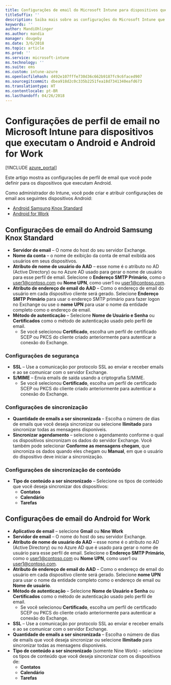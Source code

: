 ```yaml
---
title: Configurações de email do Microsoft Intune para dispositivos que executam o Android e Android for Work
titleSuffix: ''
description: Saiba mais sobre as configurações do Microsoft Intune que você pode usar para definir configurações de email em dispositivos que executam o Android e o Android for Work.
keywords: ''
author: MandiOhlinger
ms.author: mandia
manager: dougeby
ms.date: 3/6/2018
ms.topic: article
ms.prod: ''
ms.service: microsoft-intune
ms.technology: ''
ms.suite: ems
ms.custom: intune-azure
ms.openlocfilehash: d492e107fffe730d36c662b9187fc9c6faced907
ms.sourcegitcommit: dbea918d2c0c335b2251fea18d7341340eafd673
ms.translationtype: HT
ms.contentlocale: pt-BR
ms.lasthandoff: 04/26/2018
---
```

# <a name="email-profile-settings-in-microsoft-intune-for-devices-running-android-and-android-for-work"></a>Configurações de perfil de email no Microsoft Intune para dispositivos que executam o Android e Android for Work

[!INCLUDE [azure_portal](./includes/azure_portal.md)]

Este artigo mostra as configurações de perfil de email que você pode definir para os dispositivos que executam Android.

Como administrador do Intune, você pode criar e atribuir configurações de email aos seguintes dispositivos Android:
- [Android Samsung Knox Standard](#android-samsung-knox-standard-email-settings)
- [Android for Work](#android-for-work-email-settings)

## <a name="android-samsung-knox-standard-email-settings"></a>Configurações de email do Android Samsung Knox Standard
- **Servidor de email** – O nome do host do seu servidor Exchange.
- **Nome da conta** – o nome de exibição da conta de email exibida aos usuários em seus dispositivos.
- **Atributo de nome de usuário do AAD** – esse nome é o atributo no AD (Active Directory) ou no Azure AD usado para gerar o nome de usuário para esse perfil de email. Selecione o **Endereço SMTP Primário**, como o user1@contoso.com ou **Nome UPN**, como user1 ou user1@contoso.com.
- **Atributo de endereço de email do AAD** – Como o endereço de email do usuário em cada dispositivo cliente será gerado. Selecione **Endereço SMTP Primário** para usar o endereço SMTP primário para fazer logon no Exchange ou use o **nome UPN** para usar o nome da entidade completo como o endereço de email.
- **Método de autenticação** – Selecione **Nome de Usuário e Senha** ou **Certificados** como o método de autenticação usado pelo perfil de email.
    - Se você selecionou **Certificado**, escolha um perfil de certificado SCEP ou PKCS do cliente criado anteriormente para autenticar a conexão do Exchange.

### <a name="security-settings"></a>Configurações de segurança

- **SSL** – Use a comunicação por protocolo SSL ao enviar e receber emails e ao se comunicar com o servidor Exchange.
- **S/MIME** – Envia emails de saída usando a criptografia S/MIME.
    - Se você selecionou **Certificado**, escolha um perfil de certificado SCEP ou PKCS do cliente criado anteriormente para autenticar a conexão do Exchange.

### <a name="synchronization-settings"></a>Configurações de sincronização

- **Quantidade de emails a ser sincronizada** – Escolha o número de dias de emails que você deseja sincronizar ou selecione **Ilimitado** para sincronizar todas as mensagens disponíveis.
- **Sincronizar agendamento** – selecione o agendamento conforme o qual os dispositivos sincronizam os dados do servidor Exchange. Você também pode selecionar **Conforme as mensagens chegam**, que sincroniza os dados quando eles chegam ou **Manual**, em que o usuário do dispositivo deve iniciar a sincronização.

### <a name="content-sync-settings"></a>Configurações de sincronização de conteúdo

- **Tipo de conteúdo a ser sincronizado** – Selecione os tipos de conteúdo que você deseja sincronizar dos dispositivos:
    - **Contatos**
    - **Calendário**
    - **Tarefas**

## <a name="android-for-work-email-settings"></a>Configurações de email do Android for Work

- **Aplicativo de email** – selecione **Gmail** ou **Nine Work**
- **Servidor de email** – O nome do host do seu servidor Exchange.
- **Atributo de nome de usuário do AAD** – esse nome é o atributo no AD (Active Directory) ou no Azure AD que é usado para gerar o nome de usuário para esse perfil de email. Selecione o **Endereço SMTP Primário**, como o user1@contoso.com ou **Nome UPN**, como user1 ou user1@contoso.com.
- **Atributo de endereço de email do AAD** – Como o endereço de email do usuário em cada dispositivo cliente será gerado. Selecione **nome UPN** para usar o nome da entidade completo como o endereço de email ou **Nome de usuário**.
- **Método de autenticação** – Selecione **Nome de Usuário e Senha** ou **Certificados** como o método de autenticação usado pelo perfil de email.
    - Se você selecionou **Certificado**, escolha um perfil de certificado SCEP ou PKCS do cliente criado anteriormente para autenticar a conexão do Exchange.
- **SSL** – Use a comunicação por protocolo SSL ao enviar e receber emails e ao se comunicar com o servidor Exchange.
- **Quantidade de emails a ser sincronizada** – Escolha o número de dias de emails que você deseja sincronizar ou selecione **Ilimitado** para sincronizar todas as mensagens disponíveis.
- **Tipo de conteúdo a ser sincronizado** (somente Nine Work) – selecione os tipos de conteúdo que você deseja sincronizar com os dispositivos de:
    - **Contatos**
    - **Calendário**
    - **Tarefas**
